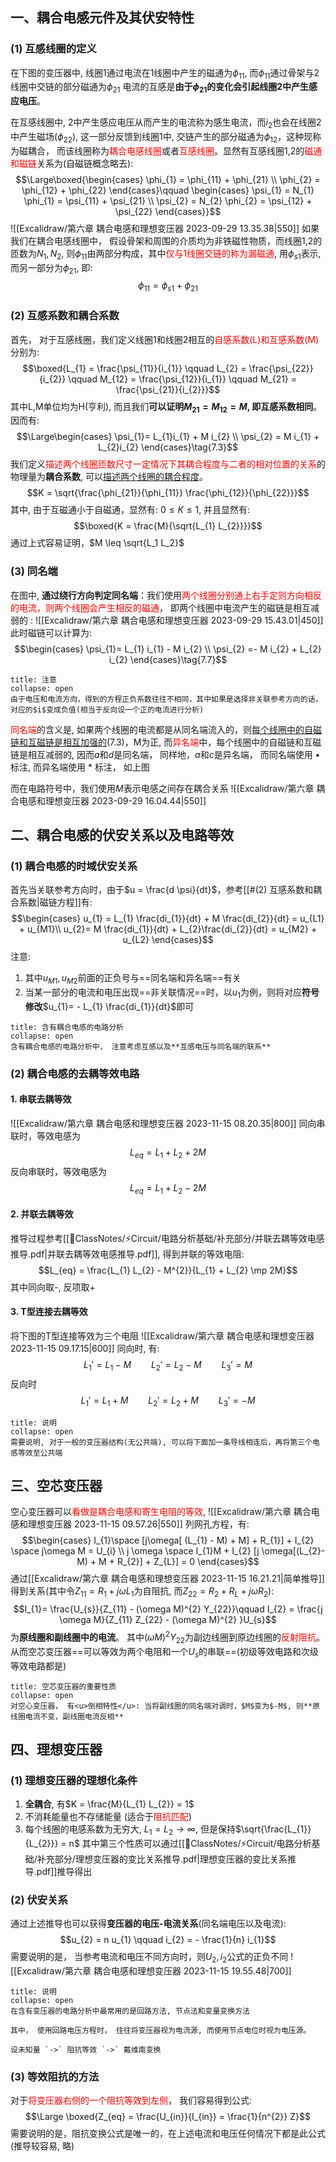 ## 一、耦合电感元件及其伏安特性
### (1) 互感线圈的定义
在下图的变压器中, 线圈1通过电流在1线圈中产生的磁通为$\phi_{11}$, 而$\phi_{11}$通过骨架与2线圈中交链的部分磁通为$\phi_{21}$
电流的互感是**由于$\phi_{21}$的变化会引起线圈2中产生感应电压**。

在互感线圈中, 2中产生感应电压从而产生的电流称为感生电流，而$i_2$也会在线圈2中产生磁场($\phi_{22}$), 这一部分反馈到线圈1中, 交链产生的部分磁通为$\phi_{12}$，这种现称为磁耦合， 而该线圈称为<mark style="background: transparent; color: red">耦合电感线圈</mark>或者<mark style="background: transparent; color: red">互感线圈</mark>。显然有互感线圈1,2的<mark style="background: transparent; color: red">磁通和磁链</mark>关系为(自磁链概念略去): 
$$\Large\boxed{\begin{cases}
\phi_{1} = \phi_{11} + \phi_{21}  \\
\phi_{2} = \phi_{12} + \phi_{22}
\end{cases}\qquad \begin{cases} 
\psi_{1} = N_{1} \phi_{1} = \psi_{11} + \psi_{21} \\
\psi_{2} = N_{2} \phi_{2} = \psi_{12} + \psi_{22}
\end{cases}}$$
![[Excalidraw/第六章 耦合电感和理想变压器 2023-09-29 13.35.38|550]]
如果我们在耦合电感线圈中， 假设骨架和周围的介质均为非铁磁性物质，而线圈1,2的匝数为$N_{1}, N_{2}$, 则$\phi_{11}$由两部分构成，其中<mark style="background: transparent; color: red">仅与1线圈交链的称为漏磁通</mark>, 用$\phi_{s1}$表示, 而另一部分为$\phi_{21}$, 即:
$$\phi_{11} = \phi_{s1} + \phi_{21}$$
### (2) 互感系数和耦合系数
首先， 对于互感线圈，我们定义线圈1和线圈2相互的<mark style="background: transparent; color: red">自感系数(L)和互感系数(M)</mark>分别为: 
$$\boxed{L_{1} = \frac{\psi_{11}}{i_{1}} \qquad  L_{2} = \frac{\psi_{22}}{i_{2}} \qquad M_{12} = \frac{\psi_{12}}{i_{1}} \qquad M_{21} = \frac{\psi_{21}}{i_{2}}}$$
其中L,M单位均为H(亨利), 而且我们**可以证明$M_{21} = M_{12} = M$, 即互感系数相同**。因而有: 
$$\Large\begin{cases}
\psi_{1}= L_{1}i_{1} + M i_{2} \\
\psi_{2} = M i_{1} + L_{2}i_{2} 
\end{cases}\tag{7.3}$$
我们定义<mark style="background: transparent; color: red">描述两个线圈匝数尺寸一定情况下其耦合程度与二者的相对位置的关系</mark>的物理量为**耦合系数**, 可以<u>描述两个线圈的耦合程度</u>。
$$K = \sqrt{\frac{\phi_{21}}{\phi_{11}} \frac{\phi_{12}}{\phi_{22}}}$$
其中, 由于互磁通小于自磁通，显然有: $0 \leq K \leq 1$, 并且显然有: 
$$\boxed{K = \frac{M}{\sqrt{L_{1} L_{2}}}}$$
通过上式容易证明，$M \leq  \sqrt{L_1 L_2}$ 
### (3) 同名端
在图中, **通过绕行方向判定同名端**：我们使用<mark style="background: transparent; color: red">两个线圈分别通上右手定则方向相反的电流，则两个线圈会产生相反的磁通</mark>， 即两个线圈中电流产生的磁链是相互减弱的 : 
![[Excalidraw/第六章 耦合电感和理想变压器 2023-09-29 15.43.01|450]]
此时磁链可以计算为: 
$$\begin{cases}
\psi_{1}= L_{1} i_{1} - M i_{2} \\
\psi_{2} =- M i_{2} +  L_{2} i_{2} 
\end{cases}\tag{7.7}$$
`````ad-caution
title: 注意
collapse: open
由于电压和电流方向，得到的方程正负系数往往不相同，其中如果是选择非关联参考方向的话，对应的$i$变成负值(相当于反向设一个正的电流进行分析)
`````
<mark style="background: transparent; color: red">同名端</mark>的含义是, 如果两个线圈的电流都是从同名端流入的，则<u>每个线圈中的自磁链和互磁链是相互加强的</u>(7.3)，M为正, 而<mark style="background: transparent; color: red">异名端</mark>中，每个线圈中的自磁链和互磁链是相互减弱的, 因而$a$和$d$是同名端， 同样地，$a$和$c$是异名端， 而同名端使用 $\bullet$ 标注, 而异名端使用 $\ast$ 标注， 如上图

而在电路符号中，我们使用$M$表示电感之间存在耦合关系
![[Excalidraw/第六章 耦合电感和理想变压器 2023-09-29 16.04.44|550]]
## 二、耦合电感的伏安关系以及电路等效
### (1) 耦合电感的时域伏安关系
首先当关联参考方向时，由于$u = \frac{d \psi}{dt}$，参考[[#(2) 互感系数和耦合系数|磁链方程]]有:
$$\begin{cases}
u_{1} = L_{1} \frac{di_{1}}{dt} + M \frac{di_{2}}{dt}  = u_{L1} + u_{M1}\\
u_{2}= M  \frac{di_{1}}{dt} + L_{2}\frac{di_{2}}{dt} = u_{M2} + u_{L2}
\end{cases}$$
注意: 
1. 其中$u_{M1}, u_{M2}$前面的正负号与==同名端和异名端==有关
2. 当某一部分的电流和电压出现==非关联情况==时，以$u_1$为例，则将对应**符号修改**$u_{1}= - L_{1} \frac{di_{1}}{dt}$即可

`````ad-caution 
title: 含有耦合电感的电路分析
collapse: open
含有耦合电感的电路分析中， 注意考虑互感以及**互感电压与同名端的联系**
`````
### (2) 耦合电感的去耦等效电路
#### 1. 串联去耦等效
![[Excalidraw/第六章 耦合电感和理想变压器 2023-11-15 08.20.35|800]]
同向串联时，等效电感为
$$L_{eq} = L_{1} + L_{2} + 2 M$$
反向串联时，等效电感为
$$L_{eq} = L_{1} + L_{2} - 2 M$$
#### 2. 并联去耦等效
推导过程参考[[📘ClassNotes/⚡Circuit/电路分析基础/补充部分/并联去耦等效电感推导.pdf|并联去耦等效电感推导.pdf]], 得到并联的等效电阻:
$$L_{eq} = \frac{L_{1} L_{2} - M^{2}}{L_{1} + L_{2} \mp 2M}$$
其中同向取-, 反项取+

#### 3. T型连接去耦等效
将下图的T型连接等效为三个电阻
![[Excalidraw/第六章 耦合电感和理想变压器 2023-11-15 09.17.15|600]]
同向时, 有:
$$L_{1}' = L_{1} - M \qquad L_{2}' = L_{2} - M \qquad  L_{3}' = M$$
反向时
$$L_{1}' = L_{1} + M\qquad L_{2}' = L_{2} + M \qquad L_{3}' = -M$$
`````ad-note 
title: 说明
collapse: open
需要说明, 对于一般的变压器结构(无公共端), 可以将下面加一条导线相连后，再将第三个电感等效至公共端
`````
## 三、空芯变压器
空心变压器可以<mark style="background: transparent; color: red">看做是耦合电感和寄生电阻的等效</mark>, 
![[Excalidraw/第六章 耦合电感和理想变压器 2023-11-15 09.57.26|550]]
列网孔方程，有:
$$\begin{cases}
I_{1}\space  [j\omega[ (L_{1} - M) + M]  + R_{1}] + I_{2} \space j\omega M = U_{i}  \\
j \omega \space I_{1}M  + I_{2}  [j \omega[(L_{2}- M) + M  + R_{2}] + Z_{L}] = 0
\end{cases}$$
通过[[Excalidraw/第六章 耦合电感和理想变压器 2023-11-15 16.21.21|简单推导]]得到关系(其中令$Z_{11}= R_{1} + j \omega L_{1}$为自阻抗, 而$Z_{22} = R_{2} + R_{L} + j\omega R_{2}$):
$$I_{1}= \frac{U_{s}}{Z_{11}  - (\omega M)^{2} Y_{22}}\qquad I_{2} = \frac{j \omega M}{Z_{11} Z_{22} - (\omega M)^{2} }U_{s}$$
为**原线圈和副线圈中的电流**。
其中$(\omega M)^{2}Y_{22}$为副边线圈到原边线圈的<mark style="background: transparent; color: red">反射阻抗</mark>。 从而空芯变压器==可以等效为两个电阻和一个$U_s$的串联==(初级等效电路和次级等效电路都是)
`````ad-note
title: 空芯变压器的重要性质
collapse: open
对空心变压器， 有<u>倒相特性</u>: 当将副线圈的同名端对调时，$M$变为$-M$, 则**原线圈电流不变，副线圈电流反相**
`````
## 四、理想变压器
### (1) 理想变压器的理想化条件
1. **全耦合**, 有$K = \frac{M}{L_{1} L_{2}} = 1$
2. 不消耗能量也不存储能量 (适合于<mark style="background: transparent; color: red">阻抗匹配</mark>)
3. 每个线圈的电感系数为无穷大, $L_1 = L_2 \rightarrow  \infty$, 但是保持$\sqrt{\frac{L_{1}}{L_{2}}} = n$
其中第三个性质可以通过[[📘ClassNotes/⚡Circuit/电路分析基础/补充部分/理想变压器的变比关系推导.pdf|理想变压器的变比关系推导.pdf]]推导得出

### (2) 伏安关系
通过上述推导也可以获得**变压器的电压-电流关系**(同名端电压以及电流):
$$u_{2} = n u_{1} \qquad i_{2} = - \frac{1}{n} i_{1}$$
需要说明的是， 当参考电流和电压不同方向时，则$U_2, i_2$公式的正负不同
![[Excalidraw/第六章 耦合电感和理想变压器 2023-11-15 19.55.48|700]]

`````ad-note
title: 说明
collapse: open
在含有变压器的电路分析中最常用的是回路方法, 节点法和变量变换方法

其中， 使用回路电压方程时， 往往将变压器视为电流源, 而使用节点电位时视为电压源。

设未知量 `->` 阻抗等效 `->` 戴维南变换
`````
### (3) 等效阻抗的方法
对于<mark style="background: transparent; color: red">将变压器右侧的一个阻抗等效到左侧</mark>， 我们容易得到公式:
$$\Large \boxed{Z_{eq} = \frac{U_{in}}{I_{in}} = \frac{1}{n^{2}} Z}$$
需要说明的是，阻抗变换公式是唯一的，在上述电流和电压任何情况下都是此公式(推导较容易, 略)
